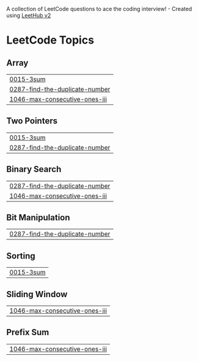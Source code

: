 A collection of LeetCode questions to ace the coding interview! - Created using [LeetHub v2](https://github.com/arunbhardwaj/LeetHub-2.0)
<!---LeetCode Topics Start-->
# LeetCode Topics
## Array
|  |
| ------- |
| [0015-3sum](https://github.com/kuldeepvashisth/leetcodeandgfg/tree/master/0015-3sum) |
| [0287-find-the-duplicate-number](https://github.com/kuldeepvashisth/leetcodeandgfg/tree/master/0287-find-the-duplicate-number) |
| [1046-max-consecutive-ones-iii](https://github.com/kuldeepvashisth/leetcodeandgfg/tree/master/1046-max-consecutive-ones-iii) |
## Two Pointers
|  |
| ------- |
| [0015-3sum](https://github.com/kuldeepvashisth/leetcodeandgfg/tree/master/0015-3sum) |
| [0287-find-the-duplicate-number](https://github.com/kuldeepvashisth/leetcodeandgfg/tree/master/0287-find-the-duplicate-number) |
## Binary Search
|  |
| ------- |
| [0287-find-the-duplicate-number](https://github.com/kuldeepvashisth/leetcodeandgfg/tree/master/0287-find-the-duplicate-number) |
| [1046-max-consecutive-ones-iii](https://github.com/kuldeepvashisth/leetcodeandgfg/tree/master/1046-max-consecutive-ones-iii) |
## Bit Manipulation
|  |
| ------- |
| [0287-find-the-duplicate-number](https://github.com/kuldeepvashisth/leetcodeandgfg/tree/master/0287-find-the-duplicate-number) |
## Sorting
|  |
| ------- |
| [0015-3sum](https://github.com/kuldeepvashisth/leetcodeandgfg/tree/master/0015-3sum) |
## Sliding Window
|  |
| ------- |
| [1046-max-consecutive-ones-iii](https://github.com/kuldeepvashisth/leetcodeandgfg/tree/master/1046-max-consecutive-ones-iii) |
## Prefix Sum
|  |
| ------- |
| [1046-max-consecutive-ones-iii](https://github.com/kuldeepvashisth/leetcodeandgfg/tree/master/1046-max-consecutive-ones-iii) |
<!---LeetCode Topics End-->